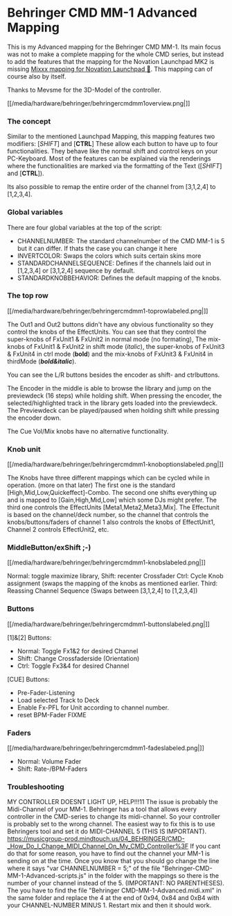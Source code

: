 # Behringer CMD MM-1 Advanced Mapping

This is my Advanced mapping for the Behringer CMD MM-1. Its main focus
was not to make a complete mapping for the whole CMD series, but instead
to add the features that the mapping for the Novation Launchpad MK2 is
missing [Mixxx mapping for Novation Launchpad
🦄](novation_launchpad_mapping_by_szdavid92). This mapping can of
course also by itself.

Thanks to Mevsme for the 3D-Model of the controller.

[[/media/hardware/behringer/behringercmdmm1overview.png|]]

### The concept

Similar to the mentioned Launchpad Mapping, this mapping features two
modifiers: \[*SHIFT*\] and \[**CTRL**\] These allow each button to have
up to four functionalities. They behave like the normal shift and
control keys on your PC-Keyboard. Most of the features can be explained
via the renderings where the functionalities are marked via the
formatting of the Text (\[*SHIFT*\] and \[**CTRL**\]).

Its also possible to remap the entire order of the channel from
\[3,1,2,4\] to \[1,2,3,4\].

### Global variables

There are four global variables at the top of the script:

  - CHANNELNUMBER: The standard channelnumber of the CMD MM-1 is 5 but
    it can differ. If thats the case you can change it here
  - INVERTCOLOR: Swaps the colors which suits certain skins more
  - STANDARDCHANNELSEQUENCE: Defines if the channels laid out in
    \[1,2,3,4\] or \[3,1,2,4\] sequence by default.
  - STANDARDKNOBBEHAVIOR: Defines the default mapping of the knobs.

### The top row

[[/media/hardware/behringer/behringercmdmm1-toprowlabeled.png|]]

The Out1 and Out2 buttons didn't have any obvious functionality so they
control the knobs of the EffectUnits. You can see that they control the
super-knobs of FxUnit1 & FxUnit2 in normal mode (no formating), The
mix-knobs of FxUnit1 & FxUnit2 in shift mode (*italic*), the super-knobs
of FxUnit3 & FxUnit4 in ctrl mode (**bold**) and the mix-knobs of
FxUnit3 & FxUnit4 in thirdMode (***bold\&italic***).

You can see the L/R buttons besides the encoder as shift- and
ctrlbuttons.

The Encoder in the middle is able to browse the library and jump on the
previewdeck (16 steps) while holding shift. When pressing the encoder,
the selected/highlighted track in the library gets loaded into the
previewdeck. The Previewdeck can be played/paused when holding shift
while pressing the encoder down.

The Cue Vol/Mix knobs have no alternative functionality.

### Knob unit

[[/media/hardware/behringer/behringercmdmm1-knoboptionslabeled.png|]]

The Knobs have three different mappings which can be cycled while in
operation. (more on that later) The first one is the standard
\[High,Mid,Low,Quickeffect\]-Combo. The second one shifts everything up
and is mapped to \[Gain,High,Mid,Low\] which some DJs might prefer. The
third one controls the EffectUnits \[Meta1,Meta2,Meta3,Mix\]. The
Effectunit is based on the channel/deck number, so the channel that
controls the knobs/buttons/faders of channel 1 also controls the knobs
of EffectUnit1, Channel 2 controls EffectUnit2, etc.

### MiddleButton/exShift ;-)

[[/media/hardware/behringer/behringercmdmm1-knobslabeled.png|]]

Normal: toggle maximize library, Shift: recenter Crossfader Ctrl: Cycle
Knob assignment (swaps the mapping of the knobs as mentioned earlier.
Third: Reassing Channel Sequence (Swaps between \[3,1,2,4\] to
\[1,2,3,4\])

### Buttons

[[/media/hardware/behringer/behringercmdmm1-buttonslabeled.png|]]

\[1\]&\[2\] Buttons:

  - Normal: Toggle Fx1&2 for desired Channel
  - Shift: Change Crossfaderside (Orientation)
  - Ctrl: Toggle Fx3&4 for desired Channel

\[CUE\] Buttons:

  - Pre-Fader-Listening
  - Load selected Track to Deck
  - Enable Fx-PFL for Unit according to channel number.
  - reset BPM-Fader FIXME

### Faders

[[/media/hardware/behringer/behringercmdmm1-fadeslabeled.png|]]

  - Normal: Volume Fader
  - Shift: Rate-/BPM-Faders

### Troubleshooting

MY CONTROLLER DOESNT LIGHT UP, HELP\!\!\!11 The issue is probably the
Midi-Channel of your MM-1. Behringer has a tool that allows every
controller in the CMD-series to change its midi-channel. So your
controller is probably set to the wrong channel. The easiest way to fix
this is to use Behringers tool and set it do MIDI-CHANNEL 5 (THIS IS
IMPORTANT).
<https://musicgroup-prod.mindtouch.us/04_BEHRINGER/CMD-_How_Do_I_Change_MIDI_Channel_On_My_CMD_Controller%3F>
If you cant do that for some reason, you have to find out the channel
your MM-1 is sending on at the time. Once you know that you should go
change the line where it says "var CHANNELNUMBER = 5;" of the file
"Behringer-CMD-MM-1-Advanced-scripts.js" in the folder with the mappings
so there is the number of your channel instead of the 5. (IMPORTANT: NO
PARENTHESES). The you have to find the file "Behringer
CMD-MM-1-Advanced.midi.xml" in the same folder and replace the 4 at the
end of 0x94, 0x84 and 0xB4 with your CHANNEL-NUMBER MINUS 1. Restart mix
and then it should work.
